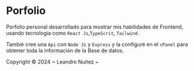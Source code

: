 # Porfolio

Porfolio personal desarrollado para mostrar mis habilidades de Frontend, usando tecnologia como `React Js`,`TypeScrit`, `Tailwind`.

Tambié cree una `Api` con `Node Js` y `Express` y la configuré en el `cPanel` para obtener toda la información de la Base de datos.

Copyright © 2024 ~ Leandro Nuñez ~
